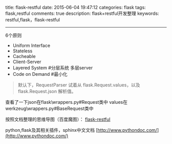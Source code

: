 title: flask-restful
date: 2015-06-04 19:47:12
categories: flask
tags: flask,restful
comments: true
description: flask+restful开发整理
keywords: restful,flask，flask-restful

---
6个原则

- Uniform Interface
- Stateless
- Cacheable
- Client-Server
- Layered System #分层系统 多层server
- Code on Demand #最小化

> 默认下，RequestParser 试着从 flask.Request.values，以及 flask.Request.json 解析值。

查看了一下json在flask\wrappers.py#Request类中
values在werkzeug\wrappers.py#BaseRequest类中

按照文档整理的思维导图（百度魔图）：
[flask-restful](http://naotu.baidu.com/file/33165d7fa5f462ef633f603291c6c41f?token=8f7a6189d002b7d1)

python,flask及其相关插件，sphinx中文文档
[http://www.pythondoc.com/](http://www.pythondoc.com/)